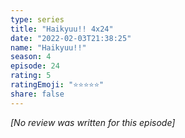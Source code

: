 ```yaml
---
type: series
title: "Haikyuu!! 4x24"
date: "2022-02-03T21:38:25"
name: "Haikyuu!!"
season: 4
episode: 24
rating: 5
ratingEmoji: "⭐️⭐️⭐️⭐️⭐️"
share: false
---
```


*[No review was written for this episode]*
